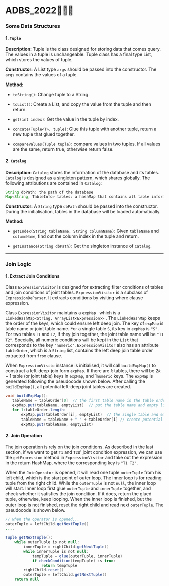 # **ADBS_2022**👔🧥🥼

### Some Data Structures

#### 1. `Tuple`

**Description:** Tuple is the class designed for storing data that comes query. The values in a tuple is unchangeable. Tuple class has a final type List, which stores the values of tuple.

**Constructor:** A List type `args` should be passed into the constructor. The `args` contains the values of a tuple.

**Method:**

- `toString()`: Change tuple to a String.

- `toList()`: Create a List, and copy the value from the tuple and then return.
- `get(int index)`: Get the value in the tuple by index.
- `concate(Tuple<T>, tuple)`: Glue this tuple with another tuple, return a new tuple that glued together.
- `compareValues(Tuple tuple)`: compare values in two tuples. If all values are the same, return true, otherwise return false.

#### 2. `Catalog`

**Description:** `Catalog` stores the information of the database and its tables. `Catalog` is designed as a singleton pattern, which shares globally. The following attributions are contained in `Catalog`: 

```java
String dbPath: the path of the database
Map<String, TableInfo> tables: a hashMap that contains all table information in the database.
```

**Constructor:** A `String` type `dbPath` should be passed into the constructor. During the initialisation, tables in the database will be loaded automatically.

**Method:**  

- `getIndex(String tableName, String columnName)`: Given `tableName` and `columnName`, find out the column index in the tuple and return.

- `getInstance(String dbPath)`: Get the singleton instance of `Catalog`.

***

### Join Logic

#### 1. Extract Join Conditions

Class `ExpressionVisitor` is designed for extracting filter conditions of tables and join conditions of joint tables. `ExpressionVisitor` is a subclass of `ExpressionDeParser`. It extracts conditions by visiting where clause expression.

Class `ExpressionVisitor` maintains a `expMap ` which is a `LinkedHashMap<String, ArrayList<Expression>>` . The `LinkedHashMap` keeps the order of the keys, which could ensure left deep join. The key of `expMap` is table name or joint table name. For a single table `S`, its key in `expMap` is `"S"`. For two tables `T1` and `T2`, if they join together, the joint table name will be `"T1 T2"`. Specially, all numeric conditions will be kept in the `List`  that corresponds to the key `"numeric"`. `ExpressionVisitor` also has an attribute `tableOrder`, which is a `String` list, contains the left deep join table order extracted from `from` clause.

When `ExpressionVisito` instance is initialised, it will call `buildExpMap()` to construct a left-deep-join form  `expMap`. If there are $k$ tables, there will be $2k-1$ table (or joint table) keys in `expMap`, and 1`numeric` keys. The `expMap` is generated following the pseudocode shown below. After calling the `buildExpMap()`, all potential left-deep joint tables are created. 

```java
void buildExpMap():
   tableName = tableOrder[0]  // the first table name in the table order list
   expMap.put(tableName, emptyList)  // put the table name and empty list into the expMap
   for 1:tableOrder.length:
       expMap.put(tableOrder[i], emptyList)  // the single table and empty list
       tableName = tableName + " " + tableOrder[i] // create potential joint table
       expMap.put(tableName, emptyList)
```

#### 2. Join Operation

The join operation is rely on the join conditions. As described in the last section, if we want to get `T1` and `T2`s' joint condition expression, we can use the `getExpression` method in `ExpressionVisitor` and take out the expression in the return HashMap, where the corresponding key is `"T1 T2"`. 

When the `JoinOperator` is opened, it will read one tuple `outerTuple` from his left child, which is the start point of outer loop. The inner loop is for reading tuple from the right child. While the `outerTuple` is not `null`, the inner loop will start. Inner loop first glue `outerTuple` and `innerTuple` together, and check whether it satisfies the join condition. If it does, return the glued tuple, otherwise, keep looping.  When the inner loop is finished, but the outer loop is not finished, reset the right child and read next `outerTuple`. The pseudocode is shown below.

```java
// when the operator is opened...
outerTuple = leftChild.getNextTuple()
....    

Tuple getNextTuple():
    while outerTuple is not null:
        innerTuple = rightChild.getNextTuple()
        while innerTuple is not null:
            tempTuple = glue(outerTuple, innerTuple)
            if checkCondition(tempTuple) is true:
                return tempTuple
        rightChild.reset()
        outerTuple = leftChild.getNextTuple()
    return null
```
